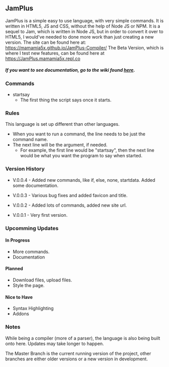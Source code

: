 ## **JamPlus**
JamPlus is a simple easy to use language, with very simple commands. It is written in HTML5, JS and CSS, without the help of Node JS or NPM. It is a sequel to Jam, which is written in Node JS, but in order to convert it over to HTML5, I would've needed to done more work than just creating a new version. The site can be found here at: 
https://mamamia5x.github.io/JamPlus-Compiler/
The Beta Version, which is where I test new features, can be found here at https://JamPlus.mamamia5x.repl.co


##### *If you want to see documentation, go to the wiki found [here](https://github.com/mamamia5x/JamPlus-Compiler/wiki).*
### Commands
- startsay
  - The first thing the script says once it starts.

### Rules
This language is set up different than other languages.
- When you want to run a command, the line needs to be just the command name.
- The next line will be the argument, if needed.
  - For example, the first line would be "startsay", then the next line would be what you want the program to say when started.

### Version History

* V.0.0.4 - Added new commands, like if, else, none, startdata. Added some documentation.

* V.0.0.3 - Various bug fixes and added favicon and title.

* V.0.0.2 - Added lots of commands, added new site url.

* V.0.0.1 - Very first version.

### Upcomming Updates
#### In Progress
  * More commands.
  * Documentation
#### Planned
  * Download files, upload files.
  * Style the page.
#### Nice to Have
  * Syntax Highlighting
  * Addons

### Notes
While being a compiler (more of a parser), the language is also being built onto here. Updates may take longer to happen.

The Master Branch is the current running version of the project, other branches are either older versions or a new version in development.
